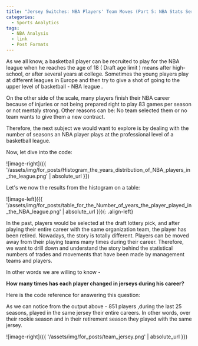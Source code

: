 ```yaml
---
title: "Jersey Switches: NBA Players' Team Moves (Part 5: NBA Stats Series)"
categories:
  - Sports Analytics
tags:
  - NBA Analysis
  - link
  - Post Formats
---
```



As we all know, a basketball player can be recruited to play for the NBA  league when he reaches the age of 18 ( Draft age limit ) means after high- school,  or after several years at college. Sometimes the young players play at different leagues in Europe and then try to give a shot of going to the upper level of basketball - NBA league .

On the other side of the scale, many players finish their NBA career because of injuries or not being prepared right to play 83 games  per season or not mentaly strong. Other reasons can be: No team selected them or no team wants to give them a new contract.

Therefore, the next subject we would want to explore is by dealing with the number of seasons an NBA player plays at the professional level of a basketball league.

Now, let dive into the code:


<script src="https://gist.github.com/AnalyticsForPleasure/ee707f6b1d2ad5ca58d39d3e6fb50d16.js"></script>



![image-right]({{ '/assets/img/for_posts/Histogram_the_years_distribution_of_NBA_players_in_the_league.png' | absolute_url }})


Let's we now the results from the histogram on a table:






![image-left]({{ '/assets/img/for_posts/table_for_the_Number_of_years_the_player_played_in_the_NBA_league.png' | absolute_url }}){: .align-left} 





















In the past, players would be selected at the draft lottery pick, and after playing their entire career  with the same organization team, the player has been retired. Nowadays, the story is totally different. Players can be moved away from their playing teams many times during their career. 
Therefore, we want to drill down and understand the story behind the statistical numbers of trades and movements that have been made by management teams and players.


In other words we are willing to know  -




**How many times has each player changed in jerseys during his career?**


Here is the code reference for answering this question:

<script src="https://gist.github.com/AnalyticsForPleasure/49330af18b213ac872a5ed7d444bca79.js"></script>

 








<script src="https://gist.github.com/AnalyticsForPleasure/115a771c9d51195e6e814003b91d8e0b.js"></script>




As we can notice from the output above - 851 players ,during the last 25 seasons, played in the same jersey their entire careers. In other words,  over their rookie season and in their retirement season they played with the same jersey. 


![image-right]({{ '/assets/img/for_posts/team_jersey.png' | absolute_url }})